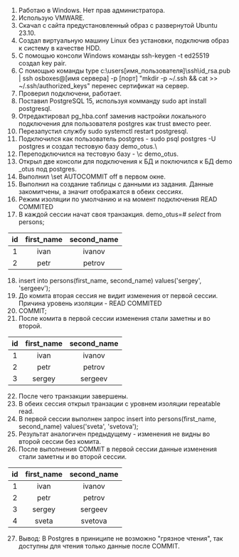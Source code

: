 1. Работаю в Windows. Нет прав администратора.
2. Использую VMWARE.
3. Скачал с сайта предустановленный образ с развернутой Ubuntu 23.10.
4. Создал виртуальную машину Linux без установки, подключив образ к систему в качестве HDD.
5. С помощью консоли Windows команды ssh-keygen -t ed25519 создал key pair.
6. С помощью команды type c:\users\[имя_пользователя]\ssh\id_rsa.pub | ssh osboxes@[имя сервера] -p [порт] "mkdir -p ~/.ssh && cat >> ~/.ssh/authorized_keys" перенес сертификат на сервер.
7. Проверил подключени, работает.
8. Поставил PostgreSQL 15, используя комманду sudo apt install postgresql.
9. Отредактировал pg_hba.conf заменив настройки локального подключения для пользователя postgres как trust вместо peer.
10. Перезапустил службу sudo systemctl restart postgresql.
11. Подключился как пользователь postgres - sudo psql postgres -U postgres и создал тестовую базу demo_otus.\
12. Переподключился на тестовую базу - \c demo_otus.
13. Открыл две консоли для подключения к БД и поключился к БД demo _otus под postgres.
14. Выполнил \set AUTOCOMMIT off в первом окне.
15. Выполнил на создание таблицы с данными из задания. Данные закомитчены, а значит отображатся в обеих сессиях.
16. Режим изоляции по умолчанию и на момент подключения READ COMMITED
17. В каждой сессии начат своя транзакция.
demo_otus=*# select* from persons;

|id|first_name|second_name|
|:-:|:-:|:-:|
|1|ivan|ivanov|
|2|petr|petrov|

18. insert into persons(first_name, second_name) values('sergey', 'sergeev');
19. До комита вторая сессия не видит изменения от первой сессии. Причина уровень изоляции - READ COMMITED
20. COMMIT;
21. После комита в первой сессии изменения стали заметны и во второй.

|id|first_name|second_name|
|:-:|:-:|:-:|
|1|ivan|ivanov|
|2|petr|petrov|
|3|sergey|sergeev|

22. После чего транзакции завершены.
23. В обеих сессия открыл транзации с уровнем изоляции repeatable read.
24. В первой сессии выполнен запрос insert into persons(first_name, second_name) values('sveta', 'svetova');
25. Результат аналогичен предыдущему - изменения не видны во второй сессии без комита.
26. После выполнения COMMIT в первой сессии данные изменения стали заметны и во второй сессии.

|id|first_name|second_name|
|:-:|:-:|:-:|
|1|ivan|ivanov|
|2|petr|petrov|
|3|sergey|sergeev|
|4|sveta|svetova|

27. Вывод: В Postgres в приниципе не возможно "грязное чтения", так доступны для чтения только данные после COMMIT.

 